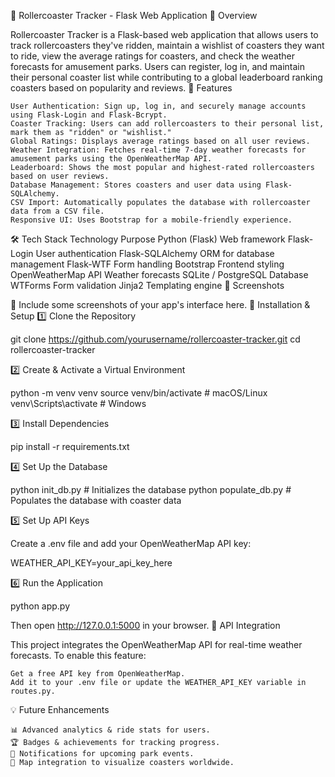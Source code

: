 🎢 Rollercoaster Tracker - Flask Web Application
🚀 Overview

Rollercoaster Tracker is a Flask-based web application that allows users to track rollercoasters they've ridden, maintain a wishlist of coasters they want to ride, view the average ratings for coasters, and check the weather forecasts for amusement parks. Users can register, log in, and maintain their personal coaster list while contributing to a global leaderboard ranking coasters based on popularity and reviews.
🌟 Features

    User Authentication: Sign up, log in, and securely manage accounts using Flask-Login and Flask-Bcrypt.
    Coaster Tracking: Users can add rollercoasters to their personal list, mark them as "ridden" or "wishlist."
    Global Ratings: Displays average ratings based on all user reviews.
    Weather Integration: Fetches real-time 7-day weather forecasts for amusement parks using the OpenWeatherMap API.
    Leaderboard: Shows the most popular and highest-rated rollercoasters based on user reviews.
    Database Management: Stores coasters and user data using Flask-SQLAlchemy.
    CSV Import: Automatically populates the database with rollercoaster data from a CSV file.
    Responsive UI: Uses Bootstrap for a mobile-friendly experience.

🛠️ Tech Stack
Technology	Purpose
Python (Flask)	Web framework
Flask-Login	User authentication
Flask-SQLAlchemy	ORM for database management
Flask-WTF	Form handling
Bootstrap	Frontend styling
OpenWeatherMap API	Weather forecasts
SQLite / PostgreSQL	Database
WTForms	Form validation
Jinja2	Templating engine
📸 Screenshots

🔹 Include some screenshots of your app's interface here.
🔧 Installation & Setup
1️⃣ Clone the Repository

git clone https://github.com/yourusername/rollercoaster-tracker.git
cd rollercoaster-tracker

2️⃣ Create & Activate a Virtual Environment

python -m venv venv
source venv/bin/activate  # macOS/Linux
venv\Scripts\activate     # Windows

3️⃣ Install Dependencies

pip install -r requirements.txt

4️⃣ Set Up the Database

python init_db.py  # Initializes the database
python populate_db.py  # Populates the database with coaster data

5️⃣ Set Up API Keys 

Create a .env file and add your OpenWeatherMap API key:

WEATHER_API_KEY=your_api_key_here

6️⃣ Run the Application

python app.py

Then open http://127.0.0.1:5000 in your browser.
📜 API Integration

This project integrates the OpenWeatherMap API for real-time weather forecasts. To enable this feature:

    Get a free API key from OpenWeatherMap.
    Add it to your .env file or update the WEATHER_API_KEY variable in routes.py.

💡 Future Enhancements


    📊 Advanced analytics & ride stats for users.
    🏆 Badges & achievements for tracking progress.
    🔔 Notifications for upcoming park events.
    📍 Map integration to visualize coasters worldwide.

